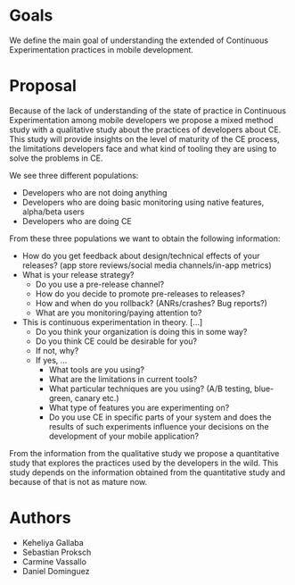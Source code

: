# Goals

We define the main goal of understanding the extended of Continuous Experimentation practices in mobile development.

# Proposal

Because of the lack of understanding of the state of practice in Continuous Experimentation among mobile developers we propose a mixed method study with a qualitative study about the practices of developers about CE. This study will provide insights on the level of maturity of the CE process, the limitations developers face and what kind of tooling they are using to solve the problems in CE.

We see three different populations:
- Developers who are not doing anything
- Developers who are doing basic monitoring using native features, alpha/beta users
- Developers who are doing CE

From these three populations we want to obtain the following information:

- How do you get feedback about design/technical effects of your releases? (app store reviews/social media channels/in-app metrics)
- What is your release strategy?
  - Do you use a pre-release channel?
  - How do you decide to promote pre-releases to releases?
  - How  and when do you rollback? (ANRs/crashes? Bug reports?)
  - What are you monitoring/paying attention to?
- This is continuous experimentation in theory. [...]
  - Do you think your organization is doing this in some way?
  - Do you think CE could be desirable for you?
  - If not, why?
  - If yes, …
    - What tools are you using?
    - What are the limitations in current tools?
    - What particular techniques are you using? (A/B testing, blue-green, canary etc.)
    - What type of features you are experimenting on?
    - Do you use CE in specific parts of your system and does the results of such experiments influence your decisions on the development of your mobile application?

From the information from the qualitative study we propose a quantitative study that explores the practices used by the developers in the wild. This study depends on the information obtained from the quantitative study and because of that is not as mature now.

# Authors

- Keheliya Gallaba
- Sebastian Proksch
- Carmine Vassallo
- Daniel Dominguez
